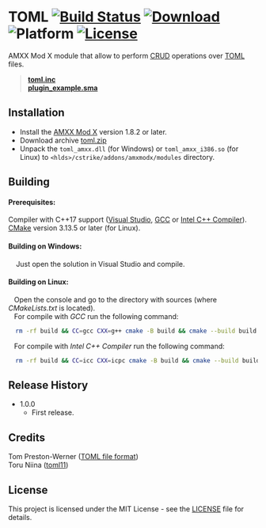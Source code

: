 # TOML [![Build Status](https://travis-ci.com/Hun1eR/TOML.svg?branch=master)](https://travis-ci.com/Hun1eR/TOML) [![Download](https://badgen.net/github/release/Hun1eR/TOML)](https://github.com/Hun1eR/TOML/releases/latest) ![Platform](https://badgen.net/badge/platform/linux%20%7C%20windows/gray) [![License](https://img.shields.io/github/license/Hun1eR/TOML)](LICENSE)


AMXX Mod X module that allow to perform [CRUD](https://en.wikipedia.org/wiki/Create,_read,_update_and_delete) operations over [TOML](https://en.wikipedia.org/wiki/TOML) files.  


> **[toml.inc](third_party/scripting/include/toml.inc)**  
**[plugin_example.sma](third_party/scripting/toml_example.sma)**


## Installation
* Install the [AMXX Mod X](https://www.amxmodx.org) version 1.8.2 or later.
* Download archive [toml.zip](https://github.com/Hun1eR/TOML/releases/latest)
* Unpack the `toml_amxx.dll` (for Windows) or `toml_amxx_i386.so` (for Linux) to `<hlds>/cstrike/addons/amxmodx/modules` directory.


## Building
#### Prerequisites:
Compiler with C++17 support ([Visual Studio](https://visualstudio.microsoft.com), [GCC](https://gcc.gnu.org) or [Intel C++ Compiler](https://software.intel.com/c-compilers)).  
[CMake](https://cmake.org) version 3.13.5 or later (for Linux).

#### Building on Windows:
&nbsp;&nbsp;&nbsp;&nbsp;Just open the solution in Visual Studio and compile.

#### Building on Linux:
&nbsp;&nbsp;&nbsp;Open the console and go to the directory with sources (where *CMakeLists.txt* is located).  
&nbsp;&nbsp;&nbsp;For compile with *GCC* run the following command:<br/>
```sh
  rm -rf build && CC=gcc CXX=g++ cmake -B build && cmake --build build
```
&nbsp;&nbsp;&nbsp;For compile with *Intel C++ Compiler* run the following command:<br/>
```sh
  rm -rf build && CC=icc CXX=icpc cmake -B build && cmake --build build
```

## Release History
* 1.0.0
    * First release.


## Credits
Tom Preston-Werner ([TOML file format](https://github.com/toml-lang/toml))  
Toru Niina ([toml11](https://github.com/ToruNiina/toml11))


## License
This project is licensed under the MIT License - see the [LICENSE](LICENSE) file for details.
